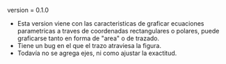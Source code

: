 version = 0.1.0
  - Esta version viene con las caracteristicas de graficar ecuaciones parametricas 
    a traves de coordenadas rectangulares o polares, puede graficarse tanto en forma de "area" o de trazado.
  - Tiene un bug en el que el trazo atraviesa la figura.
  - Todavía no se agrega ejes, ni como ajustar la exactitud.
